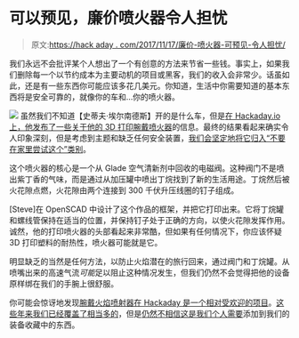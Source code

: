 # 可以预见，廉价喷火器令人担忧

> 原文:[https://hack aday . com/2017/11/17/廉价-喷火器-可预见-令人担忧/](https://hackaday.com/2017/11/17/cheap-flamethrower-is-predictably-worrying/)

我们永远不会批评某个人想出了一个有创意的方法来节省一些钱。事实上，如果我们删除每一个以节约成本为主要动机的项目或黑客，我们的收入会非常少。话虽如此，还是有一些东西你可能应该多花几美元。你知道，生活中你需要知道的基本东西将是安全可靠的，就像你的车和…你的喷火器。

[![](../Images/4f77058bd6d7a384735b89e9c4708e30.png)](https://hackaday.com/wp-content/uploads/2017/11/3dff_detail.jpg) 虽然我们不知道【史蒂夫·埃尔南德斯】开的是什么车，但是[在 Hackaday.io 上，他发布了一些关于他的 3D 打印腕戴喷火器](https://hackaday.io/project/28221-3d-printed-wrist-mounted-flamer-thrower)的信息。最终的结果看起来确实令人印象深刻，但是考虑到主题和缺乏任何安全装置，[我们会坚定地将它归入“不要在家里尝试这个”类别](https://hackaday.com/2017/04/19/dont-try-this-at-home-is-cliche-for-a-reason/)。

这个喷火器的核心是一个从 Glade 空气清新剂中回收的电磁阀。这种阀门不是喷出紫丁香的气味，而是通过从加压罐中喷出丁烷找到了新的生活用途。丁烷然后被火花隙点燃，火花隙由两个连接到 300 千伏升压线圈的钉子组成。

[Steve]在 OpenSCAD 中设计了这个作品的框架，并把它打印出来。它将丁烷罐和螺线管保持在适当的位置，并保持钉子处于正确的方向，以使火花隙发挥作用。诚然，他的打印喷火器的头部看起来非常酷，但如果有任何情况下，你应该怀疑 3D 打印塑料的耐热性，喷火器可能就是它。

明显缺乏的当然是任何方法，以防止火焰潜在的旅行回来，通过阀门和丁烷罐。从喷嘴出来的高速气流*可能*足以阻止这种情况发生，但我们仍然不会觉得把他的设备原样绑在我们的手腕上很舒服。

你可能会惊讶地发现[腕戴火焰喷射器在 Hackaday 是一个相对受欢迎的项目](https://hackaday.com/2013/08/18/wrist-mounted-flamethrower-on-the-cheap/)。[这些年来我们已经覆盖了相当多的](https://hackaday.com/2014/09/25/a-wrist-mounted-flamethrower-sure-why-not/)，但是[仍然不相信这是我们个人需要](https://hackaday.com/2017/08/01/be-the-firebender-you-want-to-see-in-the-world/)添加到我们的装备收藏中的东西。
